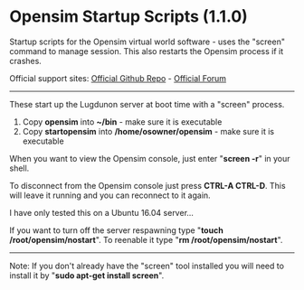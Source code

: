# Opensim Startup Scripts (1.1.0)
Startup scripts for the Opensim virtual world software - uses the "screen" command to manage session. This also restarts the Opensim process if it crashes.

Official support sites: [Official Github Repo](https://github.com/fstltna/OpensimStartup) - [Official Forum](https://opensimcity.gameplayer.club/index.php/opensimforum/our-opensim-tools)

---
These start up the Lugdunon server at boot time with a "screen" process.

1. Copy **opensim** into **~/bin** - make sure it is executable
2. Copy **startopensim** into **/home/osowner/opensim** - make sure it is executable

When you want to view the Opensim console, just enter "**screen -r**" in your shell.

To disconnect from the Opensim console just press **CTRL-A CTRL-D**. This will leave it running and you can reconnect to it again.

I have only tested this on a Ubuntu 16.04 server...

If you want to turn off the server respawning type "**touch /root/opensim/nostart**". To reenable it type "**rm /root/opensim/nostart**".

---
Note: If you don't already have the "screen" tool installed you will need to install it by "**sudo apt-get install screen**".

